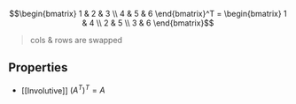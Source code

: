 $$\begin{bmatrix} 
1 & 2 & 3 \\
4 & 5 & 6
\end{bmatrix}^T = 
\begin{bmatrix}
1 & 4 \\
2 & 5 \\
3 & 6
\end{bmatrix}$$
>cols & rows are swapped 

## Properties
- [[Involutive]] 
	$(A^T)^T = A$ 
